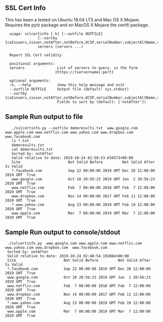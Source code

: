 ## SSL Cert Info ##

This has been a tested on Ubuntu 18.04 LTS and Mac OS X Mojave.
Requires the pytz package and on MacOS X Mojave the certifi package.

      usage: sslcertinfo [-h] [--outfile OUTFILE]
                   [--sortby {caIssuers,issuer,notAfter,notBefore,OCSP,serialNumber,subjectAltName,version}]
                   servers [servers ...]
      
      Report SSL Cert validity

      positional arguments:
      servers               List of servers to query, in the form
                           [https://]servername[:port]

      optional arguments:
      -h, --help            show this help message and exit
      --outfile OUTFILE     Output file (default: sys.stdout)
      --sortby {caIssuers,issuer,notAfter,notBefore,OCSP,serialNumber,subjectAltName,version}
                            Fields to sort by (default: ['notAfter'])


## Sample Run output to file ##

       ./sslcertinfo.py --outfile demoresults.txt  www.google.com www.apple.com www.netflix.com www.yahoo.com www.dropbox.com  www.facebook.com
       ls *.txt
       demoresults.txt
       cat demoresults.txt 
       Sorted by: notAfter
       Valid relative to date: 2019-10-24 02:50:53.634573+00:00
       Site                      Not Valid Before         Not Valid After           Is Valid
       *.facebook.com            Sep 22 00:00:00 2019 GMT Dec 20 12:00:00 2019 GMT  True
       www.google.com            Oct 10 20:56:23 2019 GMT Jan  2 20:56:23 2020 GMT  True
       www.netflix.com           Feb  7 00:00:00 2018 GMT Feb  7 12:00:00 2020 GMT  True
       www.dropbox.com           Nov 14 00:00:00 2017 GMT Feb 11 12:00:00 2020 GMT  True
       *.www.yahoo.com           Aug 23 00:00:00 2019 GMT Feb 19 12:00:00 2020 GMT  True
       www.apple.com             Mar  7 00:00:00 2019 GMT Mar  7 12:00:00 2020 GMT  True


## Sample Run output to console/stdout ##

     ./sslcertinfo.py  www.google.com www.apple.com www.netflix.com www.yahoo.com www.dropbox.com  www.facebook.com
     Sorted by: notAfter
     Valid relative to date: 2019-10-24 02:48:54.192084+00:00
     Site                      Not Valid Before         Not Valid After           Is Valid
     *.facebook.com            Sep 22 00:00:00 2019 GMT Dec 20 12:00:00 2019 GMT  True
     www.google.com            Oct 10 20:56:23 2019 GMT Jan  2 20:56:23 2020 GMT  True
     www.netflix.com           Feb  7 00:00:00 2018 GMT Feb  7 12:00:00 2020 GMT  True
     www.dropbox.com           Nov 14 00:00:00 2017 GMT Feb 11 12:00:00 2020 GMT  True
     *.www.yahoo.com           Aug 23 00:00:00 2019 GMT Feb 19 12:00:00 2020 GMT  True
     www.apple.com             Mar  7 00:00:00 2019 GMT Mar  7 12:00:00 2020 GMT  True


